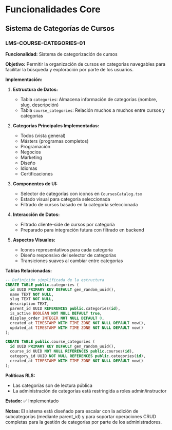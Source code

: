 
# Funcionalidades Core

## Sistema de Categorías de Cursos

### LMS-COURSE-CATEGORIES-01

**Funcionalidad:** Sistema de categorización de cursos

**Objetivo:** Permitir la organización de cursos en categorías navegables para facilitar la búsqueda y exploración por parte de los usuarios.

**Implementación:**

1. **Estructura de Datos:**
   - Tabla `categories`: Almacena información de categorías (nombre, slug, descripción)
   - Tabla `course_categories`: Relación muchos a muchos entre cursos y categorías

2. **Categorías Principales Implementadas:**
   - Todos (vista general)
   - Másters (programas completos)
   - Programación
   - Negocios
   - Marketing
   - Diseño
   - Idiomas
   - Certificaciones

3. **Componentes de UI:**
   - Selector de categorías con iconos en `CoursesCatalog.tsx`
   - Estado visual para categoría seleccionada
   - Filtrado de cursos basado en la categoría seleccionada

4. **Interacción de Datos:**
   - Filtrado cliente-side de cursos por categoría
   - Preparado para integración futura con filtrado en backend

5. **Aspectos Visuales:**
   - Iconos representativos para cada categoría
   - Diseño responsivo del selector de categorías
   - Transiciones suaves al cambiar entre categorías

**Tablas Relacionadas:**
```sql
-- Definición simplificada de la estructura
CREATE TABLE public.categories (
  id UUID PRIMARY KEY DEFAULT gen_random_uuid(),
  name TEXT NOT NULL,
  slug TEXT NOT NULL,
  description TEXT,
  parent_id UUID REFERENCES public.categories(id),
  is_active BOOLEAN NOT NULL DEFAULT true,
  display_order INTEGER NOT NULL DEFAULT 0,
  created_at TIMESTAMP WITH TIME ZONE NOT NULL DEFAULT now(),
  updated_at TIMESTAMP WITH TIME ZONE NOT NULL DEFAULT now()
);

CREATE TABLE public.course_categories (
  id UUID PRIMARY KEY DEFAULT gen_random_uuid(),
  course_id UUID NOT NULL REFERENCES public.courses(id),
  category_id UUID NOT NULL REFERENCES public.categories(id),
  created_at TIMESTAMP WITH TIME ZONE NOT NULL DEFAULT now()
);
```

**Políticas RLS:**
- Las categorías son de lectura pública
- La administración de categorías está restringida a roles admin/instructor

**Estado:** ✅ Implementado

**Notas:** El sistema está diseñado para escalar con la adición de subcategorías (mediante parent_id) y para soportar operaciones CRUD completas para la gestión de categorías por parte de los administradores.
